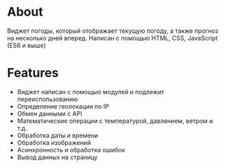 # About

Виджет погоды, который отображает текущую погоду, а также прогноз на несколько дней вперед. Написан с помощью HTML, CSS, JavaScript (ES6 и выше)

# Features

- Виджет написан с помощью модулей и подлежит переиспользованию
- Определение геолокации по IP
- Обмен данными с API
- Математические операции с температурой, давлением, ветром и т.д.
- Обработка даты и времени
- Обработка изображений
- Асинхронность и обработка ошибок
- Вывод данных на страницу
